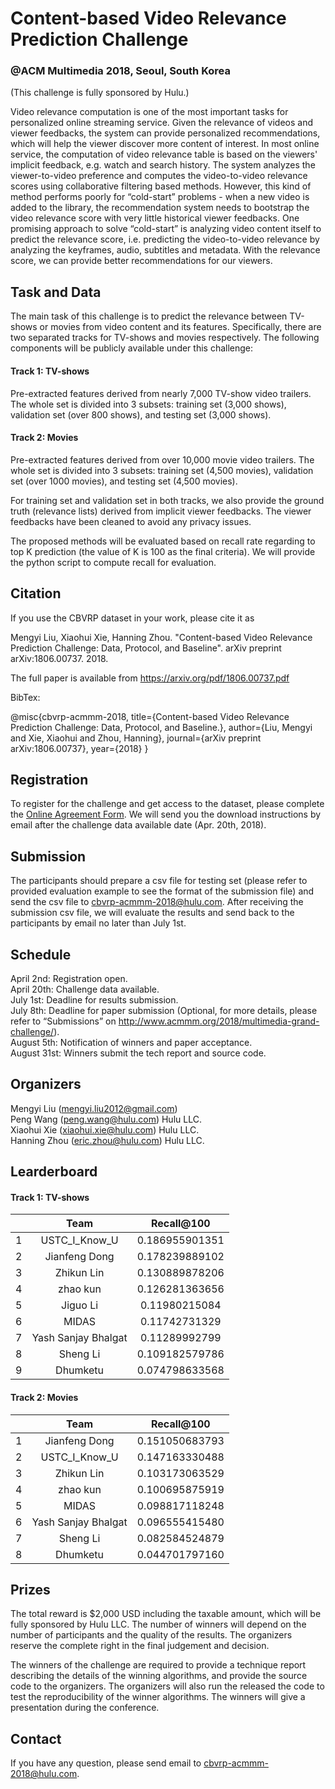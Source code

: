 # Content-based Video Relevance Prediction Challenge
### @ACM Multimedia 2018, Seoul, South Korea

(This challenge is fully sponsored by Hulu.)

Video relevance computation is one of the most important tasks for personalized online streaming service. Given the relevance of videos and viewer feedbacks, the system can provide personalized recommendations, which will help the viewer discover more content of interest. In most online service, the computation of video relevance table is based on the viewers' implicit feedback, e.g. watch and search history. The system analyzes the viewer-to-video preference and computes the video-to-video relevance scores using collaborative filtering based methods. However, this kind of method performs poorly for “cold-start” problems - when a new video is added to the library, the recommendation system needs to bootstrap the video relevance score with very little historical viewer feedbacks. One promising approach to solve “cold-start” is analyzing video content itself to predict the relevance score, i.e. predicting the video-to-video relevance by analyzing the keyframes, audio, subtitles and metadata. With the relevance score, we can provide better recommendations for our viewers.

## Task and Data

The main task of this challenge is to predict the relevance between TV-shows or movies from video content and its features. Specifically, there are two separated tracks for TV-shows and movies respectively. The following components will be publicly available under this challenge:

#### Track 1: TV-shows

Pre-extracted features derived from nearly 7,000 TV-show video trailers. The whole set is divided into 3 subsets: training set (3,000 shows), validation set (over 800 shows), and testing set (3,000 shows).

#### Track 2: Movies

Pre-extracted features derived from over 10,000 movie video trailers. The whole set is divided into 3 subsets: training set (4,500 movies), validation set (over 1000 movies), and testing set (4,500 movies).

For training set and validation set in both tracks, we also provide the ground truth (relevance lists) derived from implicit viewer feedbacks. The viewer feedbacks have been cleaned to avoid any privacy issues.

The proposed methods will be evaluated based on recall rate regarding to top K prediction (the value of K is 100 as the final criteria). We will provide the python script to compute recall for evaluation.

## Citation

If you use the CBVRP dataset in your work, please cite it as

Mengyi Liu, Xiaohui Xie, Hanning Zhou. "Content-based Video Relevance Prediction Challenge: Data, Protocol, and Baseline". arXiv preprint arXiv:1806.00737. 2018.

The full paper is available from https://arxiv.org/pdf/1806.00737.pdf

BibTex:

@misc{cbvrp-acmmm-2018,
  title={Content-based Video Relevance Prediction Challenge: Data, Protocol, and Baseline.},
  author={Liu, Mengyi and Xie, Xiaohui and Zhou, Hanning},
  journal={arXiv preprint arXiv:1806.00737},
  year={2018}
}

## Registration

To register for the challenge and get access to the dataset, please complete the [Online Agreement Form](https://freeonlinesurveys.com/s/lDBaYlvA). We will send you the download instructions by email after the challenge data available date (Apr. 20th, 2018).

## Submission

The participants should prepare a csv file for testing set (please refer to provided evaluation example to see the format of the submission file) and send the csv file to cbvrp-acmmm-2018@hulu.com. After receiving the submission csv file, we will evaluate the results and send back to the participants by email no later than July 1st.

## Schedule

April 2nd: Registration open.\
April 20th: Challenge data available.\
July 1st: Deadline for results submission.\
July 8th: Deadline for paper submission (Optional, for more details, please refer to “Submissions” on http://www.acmmm.org/2018/multimedia-grand-challenge/).\
August 5th: Notification of winners and paper acceptance.\
August 31st: Winners submit the tech report and source code.

## Organizers

Mengyi Liu (mengyi.liu2012@gmail.com)\
Peng Wang (peng.wang@hulu.com) Hulu LLC.\
Xiaohui Xie (xiaohui.xie@hulu.com) Hulu LLC.\
Hanning Zhou (eric.zhou@hulu.com) Hulu LLC.

## Learderboard

#### Track 1: TV-shows 

|        |     Team           |   Recall@100   |
| ------ |:------------------:|:--------------:|
|   1    | USTC_I_Know_U      | 0.186955901351 |
|   2    | Jianfeng Dong      | 0.178239889102 |
|   3    | Zhikun Lin         | 0.130889878206 |
|   4    | zhao kun           | 0.126281363656 |
|   5    | Jiguo Li           | 0.11980215084  |
|   6    | MIDAS              | 0.11742731329  |
|   7    | Yash Sanjay Bhalgat| 0.11289992799  |
|   8    | Sheng Li           | 0.109182579786 |
|   9    | Dhumketu           | 0.074798633568 |


#### Track 2: Movies

|        |     Team           |   Recall@100   |
| ------ |:------------------:|:--------------:|
|   1    | Jianfeng Dong      | 0.151050683793 |
|   2    | USTC_I_Know_U      | 0.147163330488 |
|   3    | Zhikun Lin         | 0.103173063529 |
|   4    | zhao kun           | 0.100695875919 |
|   5    | MIDAS              | 0.098817118248 |
|   6    | Yash Sanjay Bhalgat| 0.096555415480 |
|   7    | Sheng Li           | 0.082584524879 |
|   8    | Dhumketu           | 0.044701797160 |


## Prizes

The total reward is $2,000 USD including the taxable amount, which will be fully sponsored by Hulu LLC. The number of winners will depend on the number of participants and the quality of the results. The organizers reserve the complete right in the final judgement and decision.

The winners of the challenge are required to provide a technique report describing the details of the winning algorithms, and provide the source code to the organizers. The organizers will also run the released the code to test the reproducibility of the winner algorithms. The winners will give a presentation during the conference.

## Contact

If you have any question, please send email to cbvrp-acmmm-2018@hulu.com.
